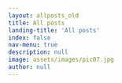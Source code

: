 ```yaml
---
layout: allposts_old
title: All posts
landing-title: 'All posts'
index: false
nav-menu: true
description: null
image: assets/images/pic07.jpg
author: null
---
```

